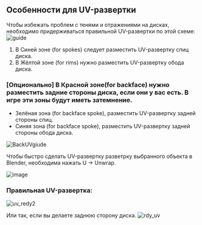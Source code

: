 ## Особенности для UV-развертки
Чтобы избежать проблем с тенями и отражениями на дисках, необходимо придерживаться правильной UV-развертки по этой схеме:
![guide](https://github.com/Jeefrect/text-exp/assets/121081064/6b61be98-b235-46f2-998e-c7803060400b)
1. В Синей зоне (for spokes) следует разместить UV-развертку спиц диска.
2. В Жёлтой зоне (for rims) нужно разместить UV-развертку обода диска.

### [Опционально] В Красной зоне(for backface) нужно разместить задние стороны диска, если они у вас есть. В игре эти зоны будут иметь затемнение.
- Зелёная зона (for backface spoke), разместить UV-развертку задней стороны спиц.
- Синяя зона (for backface spoke), разместить UV-развертку задней стороны обода диска.
  
![BackUVgiude](https://github.com/Jeefrect/text-exp/assets/121081064/7509e94d-9536-4b10-8b16-e419ffa73441)

Чтобы быстро сделать UV-развертку разветрку выбранного объекта в Blender, необходима нажать U -> Unwrap.

![image](https://github.com/Jeefrect/text-exp/assets/121081064/f252be25-34ad-488f-ad71-f0b3762ba101)

### Правильная UV-развертка:
![uv_redy2](https://github.com/Jeefrect/text-exp/assets/121081064/85036403-2087-4e66-8b0e-eedc43f9abd4)

Или так, если вы делаете заднюю сторону диска.
![rdy_uv](https://github.com/Jeefrect/text-exp/assets/121081064/7653a545-1c89-4b8f-ae4d-9a29d2e00163)
